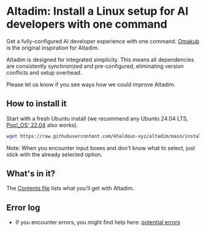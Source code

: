 # Altadim: Install a Linux setup for AI developers with one command

Get a fully-configured AI developer experience with one command.
[Omakub](https://omakub.org/) is the original inspiration for Altadim.

Altadim is designed for integrated simplicity.
This means all dependencies
are consistently synchronized and pre-configured,
eliminating version conflicts and setup overhead.

Please let us know if you see ways how we could improve Altadim.

## How to install it

Start with a fresh Ubuntu install
(we recommend any Ubuntu 24.04 LTS,
[Pop!_OS' 22.04](https://system76.com/pop/download/) also works).

```bash
wget https://raw.githubusercontent.com/khaldoun-xyz/altadim/main/install_altadim.sh && sudo bash install_altadim.sh
```

Note: When you encounter input boxes and don't know what to select,
just stick with the already selected option.

## What's in it?

The [Contents file](./docs/contents.md) lists what you'll get with Altadim.

## Error log

- If you encounter errors, you might find help here: [potential errors](/docs/potential_errors.md)
